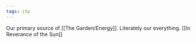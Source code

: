 ```yaml
---
tags: itp
---
```

Our primary source of [[The Garden/Energy]]. Literately our everything. 
[[In Reverance of the Sun]]
